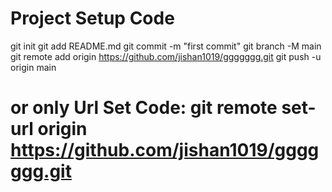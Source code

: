 # Project Setup Code 

git init
  git add README.md
  git commit -m "first commit"
  git branch -M main
  git remote add origin https://github.com/jishan1019/ggggggg.git
  git push -u origin main

# or only Url Set Code: git remote set-url origin https://github.com/jishan1019/ggggggg.git
